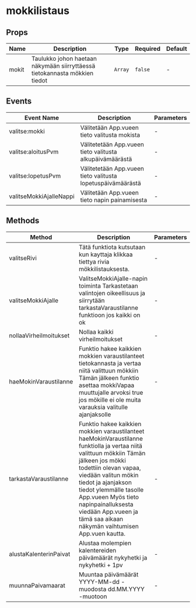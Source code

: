 # mokkilistaus

## Props

<!-- @vuese:mokkilistaus:props:start -->
|Name|Description|Type|Required|Default|
|---|---|---|---|---|
|mokit|Taulukko johon haetaan näkymään siirryttäessä tietokannasta mökkien tiedot|`Array`|`false`|-|

<!-- @vuese:mokkilistaus:props:end -->


## Events

<!-- @vuese:mokkilistaus:events:start -->
|Event Name|Description|Parameters|
|---|---|---|
|valitse:mokki|Välitetään App.vueen tieto valitusta mokista|-|
|valitse:aloitusPvm|Välitetetään App.vueen tieto valitusta alkupäivämäärästä|-|
|valitse:lopetusPvm|Välitetetään App.vueen tieto valitusta lopetuspäivämäärästä|-|
|valitseMokkiAjalleNappi|Välitetään App.vueen tieto napin painamisesta|-|

<!-- @vuese:mokkilistaus:events:end -->


## Methods

<!-- @vuese:mokkilistaus:methods:start -->
|Method|Description|Parameters|
|---|---|---|
|valitseRivi|Tätä funktiota kutsutaan kun kayttaja klikkaa tiettya rivia mökkilistauksesta.|-|
|valitseMokkiAjalle|ValitseMokkiAjalle-napin toiminta Tarkastetaan valintojen oikeellisuus ja siirrytään tarkastaVaraustilanne funktioon jos kaikki on ok|-|
|nollaaVirheilmoitukset|Nollaa kaikki virheilmoitukset|-|
|haeMokinVaraustilanne|Funktio hakee kaikkien mokkien varaustilanteet tietokannasta ja vertaa niitä valittuun mökkiin Tämän jälkeen funktio asettaa mokkiVapaa muuttujalle arvoksi true jos mökille ei ole muita varauksia valitulle ajanjaksolle|-|
|tarkastaVaraustilanne|Funktio hakee kaikkien mokkien varaustilanteet haeMokinVaraustilanne funktiolla ja vertaa niitä valittuun mökkiin Tämän jälkeen jos mökki todettiin olevan vapaa, viedään valitun mökin tiedot ja ajanjakson tiedot ylemmälle tasolle App.vueen Myös tieto napinpainalluksesta viedään App.vueen ja tämä saa aikaan näkymän vaihtumisen App.vuen kautta.|-|
|alustaKalenterinPaivat|Alustaa molempien kalentereiden päivämäärät nykyhetki ja nykyhetki + 1pv|-|
|muunnaPaivamaarat|Muuntaa päivämäärät YYYY-MM-dd -muodosta dd.MM.YYYY -muotoon|-|

<!-- @vuese:mokkilistaus:methods:end -->


